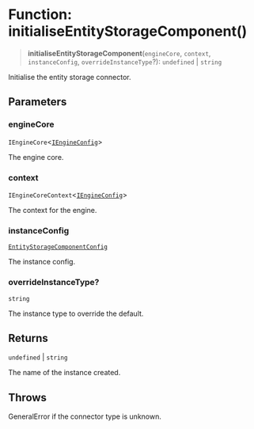 # Function: initialiseEntityStorageComponent()

> **initialiseEntityStorageComponent**(`engineCore`, `context`, `instanceConfig`, `overrideInstanceType`?): `undefined` \| `string`

Initialise the entity storage connector.

## Parameters

### engineCore

`IEngineCore`\<[`IEngineConfig`](../interfaces/IEngineConfig.md)\>

The engine core.

### context

`IEngineCoreContext`\<[`IEngineConfig`](../interfaces/IEngineConfig.md)\>

The context for the engine.

### instanceConfig

[`EntityStorageComponentConfig`](../type-aliases/EntityStorageComponentConfig.md)

The instance config.

### overrideInstanceType?

`string`

The instance type to override the default.

## Returns

`undefined` \| `string`

The name of the instance created.

## Throws

GeneralError if the connector type is unknown.
